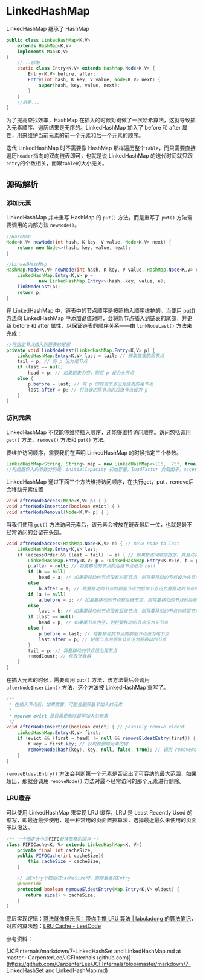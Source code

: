 # LinkedHashMap

LinkedHashMap 继承了 HashMap

```java
public class LinkedHashMap<K,V>
    extends HashMap<K,V>
    implements Map<K,V>
{
    //...前略
    static class Entry<K,V> extends HashMap.Node<K,V> {
        Entry<K,V> before, after;
        Entry(int hash, K key, V value, Node<K,V> next) {
            super(hash, key, value, next);
        }
    }
    //后略...
}
```

为了提高查找效率，HashMap 在插入的时候对键做了一次哈希算法，这就导致插入元素顺序、遍历结果是无序的。LinkedHashMap 加入了 before 和 after 属性，用来维护当前元素的前一个元素和后一个元素的顺序。

迭代 LinkedHashMap 时不需要像 HashMap 那样遍历整个`table`，而只需要直接遍历`header`指向的双向链表即可，也就是说 LinkedHashMap 的迭代时间就只跟`entry`的个数相关，而跟`table`的大小无关。

## 源码解析

### 添加元素

LinkedHashMap 并未重写 HashMap 的 `put()` 方法，而是重写了 `put()` 方法需要调用的内部方法 `newNode()`。

```java
//HashMap 
Node<K,V> newNode(int hash, K key, V value, Node<K,V> next) {
    return new Node<>(hash, key, value, next);
}

//LinkedHashMap
HashMap.Node<K,V> newNode(int hash, K key, V value, HashMap.Node<K,V> e) {
    LinkedHashMap.Entry<K,V> p =
            new LinkedHashMap.Entry<>(hash, key, value, e);
    linkNodeLast(p);
    return p;
}
```

在 LinkedHashMap 中，链表中的节点顺序是按照插入顺序维护的。当使用 put() 方法向 LinkedHashMap 中添加键值对时，会将新节点插入到链表的尾部，并更新 before 和 after 属性，以保证链表的顺序关系——由 `linkNodeLast()` 方法来完成：

```java
//将指定节点插入到链表的尾部
private void linkNodeLast(LinkedHashMap.Entry<K,V> p) {
    LinkedHashMap.Entry<K,V> last = tail; // 获取链表的尾节点
    tail = p; // 将 p 设为尾节点
    if (last == null)
        head = p; // 如果链表为空，则将 p 设为头节点
    else {
        p.before = last; // 将 p 的前驱节点设为链表的尾节点
        last.after = p; // 将链表的尾节点的后继节点设为 p
    }
}
```

### 访问元素

LinkedHashMap 不仅能够维持插入顺序，还能够维持访问顺序。访问包括调用 `get()` 方法、`remove()` 方法和 `put()` 方法。

要维护访问顺序，需要我们在声明 LinkedHashMap 的时候指定三个参数。

```java
LinkedHashMap<String, String> map = new LinkedHashMap<>(16, .75f, true);
//构造器传入的参数分别是：initialCapacity 初始容量，loadFactor 负载因子，accessOrder 访问顺序
```

LinkedHashMap 通过下面三个方法维持访问顺序，在执行get，put，remove后会移动元素位置

```java
void afterNodeAccess(Node<K,V> p) { }
void afterNodeInsertion(boolean evict) { }
void afterNodeRemoval(Node<K,V> p) { }
```

当我们使用 `get()` 方法访问元素后，该元素会被放在链表最后一位，也就是最不经常访问的会留在头部。

```java
void afterNodeAccess(HashMap.Node<K,V> e) { // move node to last
    LinkedHashMap.Entry<K,V> last;
    if (accessOrder && (last = tail) != e) { // 如果按访问顺序排序，并且访问的节点不是尾节点
        LinkedHashMap.Entry<K,V> p = (LinkedHashMap.Entry<K,V>)e, b = p.before, a = p.after;
        p.after = null; // 将要移动的节点的后继节点设为 null
        if (b == null)
            head = a; // 如果要移动的节点没有前驱节点，则将要移动的节点设为头节点
        else
            b.after = a; // 将要移动的节点的前驱节点的后继节点设为要移动的节点的后继节点
        if (a != null)
            a.before = b; // 如果要移动的节点有后继节点，则将要移动的节点的后继节点的前驱节点设为要移动的节点的前驱节点
        else
            last = b; // 如果要移动的节点没有后继节点，则将要移动的节点的前驱节点设为尾节点
        if (last == null)
            head = p; // 如果尾节点为空，则将要移动的节点设为头节点
        else {
            p.before = last; // 将要移动的节点的前驱节点设为尾节点
            last.after = p; // 将尾节点的后继节点设为要移动的节点
        }
        tail = p; // 将要移动的节点设为尾节点
        ++modCount; // 修改计数器
    }
}
```

在插入元素的时候，需要调用 `put()` 方法，该方法最后会调用 `afterNodeInsertion()` 方法，这个方法被 LinkedHashMap 重写了。

```java
/**
 * 在插入节点后，如果需要，可能会删除最早加入的元素
 *
 * @param evict 是否需要删除最早加入的元素
 */
void afterNodeInsertion(boolean evict) { // possibly remove eldest
    LinkedHashMap.Entry<K,V> first;
    if (evict && (first = head) != null && removeEldestEntry(first)) { // 如果需要删除最早加入的元素
        K key = first.key; // 获取要删除元素的键
        removeNode(hash(key), key, null, false, true); // 调用 removeNode() 方法删除元素
    }
}

```

`removeEldestEntry()` 方法会判断第一个元素是否超出了可容纳的最大范围，如果超出，那就会调用 `removeNode()` 方法对最不经常访问的那个元素进行删除。

### LRU缓存

可以使用 LinkedHashMap 来实现 LRU 缓存，LRU 是 Least Recently Used 的缩写，即最近最少使用，是一种常用的页面置换算法，选择最近最久未使用的页面予以淘汰。

```java
/** 一个固定大小的FIFO替换策略的缓存 */
class FIFOCache<K, V> extends LinkedHashMap<K, V>{
    private final int cacheSize;
    public FIFOCache(int cacheSize){
        this.cacheSize = cacheSize;
    }

    // 当Entry个数超过cacheSize时，删除最老的Entry
    @Override
    protected boolean removeEldestEntry(Map.Entry<K,V> eldest) {
       return size() > cacheSize;
    }
}
```

底层实现逻辑：[算法就像搭乐高：带你手撸 LRU 算法 | labuladong 的算法笔记](https://labuladong.online/algo/di-yi-zhan-da78c/shou-ba-sh-daeca/suan-fa-ji-8674e/)，对应的算法题：[LRU Cache - LeetCode](https://leetcode.com/problems/lru-cache/)





参考资料：

[JCFInternals/markdown/7-LinkedHashSet and LinkedHashMap.md at master · CarpenterLee/JCFInternals (github.com)](https://github.com/CarpenterLee/JCFInternals/blob/master/markdown/7-LinkedHashSet and LinkedHashMap.md)
